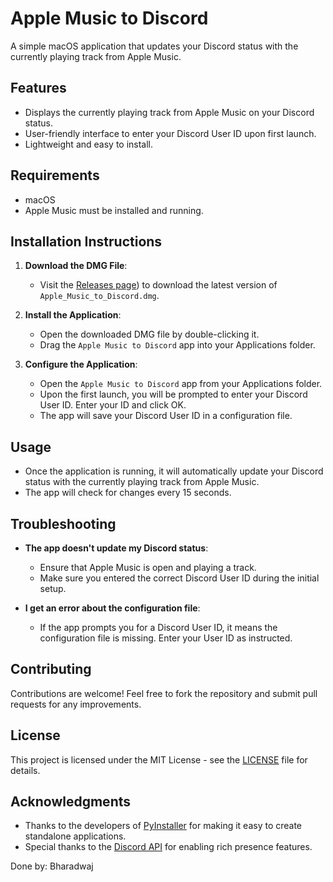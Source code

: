 # Apple Music to Discord

A simple macOS application that updates your Discord status with the currently playing track from Apple Music.

## Features

- Displays the currently playing track from Apple Music on your Discord status.
- User-friendly interface to enter your Discord User ID upon first launch.
- Lightweight and easy to install.

## Requirements

- macOS
- Apple Music must be installed and running.

## Installation Instructions

1. **Download the DMG File**:
   - Visit the [Releases page]([https://github.com/bharadwaj-5/Apple-Music-Discord-Rich-Presence/releases])) to download the latest version of `Apple_Music_to_Discord.dmg`.

2. **Install the Application**:
   - Open the downloaded DMG file by double-clicking it.
   - Drag the `Apple Music to Discord` app into your Applications folder.

3. **Configure the Application**:
   - Open the `Apple Music to Discord` app from your Applications folder.
   - Upon the first launch, you will be prompted to enter your Discord User ID. Enter your ID and click OK.
   - The app will save your Discord User ID in a configuration file.

## Usage

- Once the application is running, it will automatically update your Discord status with the currently playing track from Apple Music.
- The app will check for changes every 15 seconds.

## Troubleshooting

- **The app doesn't update my Discord status**:
  - Ensure that Apple Music is open and playing a track.
  - Make sure you entered the correct Discord User ID during the initial setup.

- **I get an error about the configuration file**:
  - If the app prompts you for a Discord User ID, it means the configuration file is missing. Enter your User ID as instructed.

## Contributing

Contributions are welcome! Feel free to fork the repository and submit pull requests for any improvements.

## License

This project is licensed under the MIT License - see the [LICENSE](LICENSE) file for details.

## Acknowledgments

- Thanks to the developers of [PyInstaller](https://www.pyinstaller.org/) for making it easy to create standalone applications.
- Special thanks to the [Discord API](https://discord.com/developers/docs/intro) for enabling rich presence features.


Done by: Bharadwaj 
